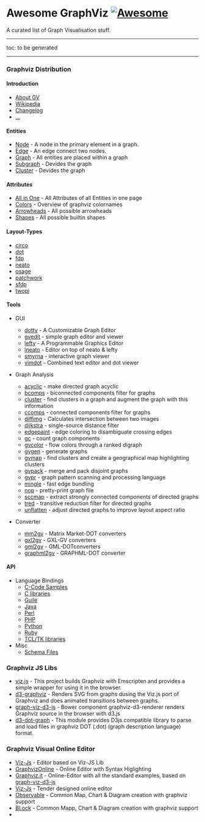 # Awesome GraphViz [![Awesome](https://awesome.re/badge.svg)](https://awesome.re)

A curated list of Graph Visualisation stuff. 

---

toc: to be generated

---

### Graphviz Distribution

#### Introduction
- [About GV]()
- [Wikipedia]()
- [Changelog]()
- [...]()

#### Entities
- [Node]() - A node in the primary element in a graph.
- [Edge]() - An edge connect two nodes.
- [Graph]() - All entities are placed within a graph
- [Subgraph]() - Devides the graph
- [Cluster]() - Devides the graph

#### Attributes
- [All in One]() - All Attributes of all Entities in one page
- [Colors]() - Overview of graphviz colornames
- [Arrowheads]() - All possible arrowheads
- [Shapes]() - All possible builtin shapes

#### Layout-Types
- [circo]()
- [dot]()
- [fdp]()
- [neato]()
- [osage]()
- [patchwork]()
- [sfdp]()
- [twopi]()

#### Tools
- GUI
  - [dotty]() - A Customizable Graph Editor
  - [gvedit]() - simple graph editor and viewer
  - [lefty]() - A Programmable Graphics Editor
  - [lneato]() - Editor on top of neato & lefty
  - [smyrna]() - interactive graph viewer
  - [vimdot]() - Combined text editor and dot viewer

- Graph Analysis
  - [acyclic]() -  make directed graph acyclic 
  - [bcomps]() - biconnected components filter for graphs
  - [cluster]() - find clusters in a graph and augment the graph with this information
  - [ccomps]() - connected components filter for graphs
  - [diffimg]() - Calculates intersection between two images
  - [dijkstra]() - single-source distance filter
  - [edgepaint]() - edge coloring to disambiguate crossing edges
  - [gc]() - count graph components
  - [gvcolor]() - flow colors through a ranked digraph
  - [gvgen]() - generate graphs
  - [gvmap]() - find clusters and create a geographical map highlighting clusters
  - [gvpack]() - merge and pack disjoint graphs
  - [gvpr]() - graph pattern scanning and processing language
  - [mingle]() - fast edge bundling
  - [nop]() - pretty-print graph file
  - [sccmap]() - extract strongly connected components of directed graphs
  - [tred]() - transitive reduction filter for directed graphs
  - [unflatten]() - adjust directed graphs to improve layout aspect ratio
    
- Converter
  - [mm2gv]() - Matrix Market-DOT converters
  - [gxl2gv]() - GXL-GV converters
  - [gml2gv]() - GML-DOTconverters
  - [graphml2gv]() - GRAPHML-DOT converter

#### API
- Language Bindings
  - [C-Code Samples]()
  - [C libraries]()
  - [Guile]()
  - [Java]()
  - [Perl]()
  - [PHP]()
  - [Python]()
  - [Ruby]()
  - [TCL/TK libraries]()
- Misc
  - [Schema Files]()


### Graphviz JS Libs
- [viz.js](https://github.com/mdaines/viz.js/) - This project builds Graphviz with Emscripten and provides a simple wrapper for using it in the browser.
- [d3-graphviz](https://github.com/magjac/d3-graphviz) - Renders SVG from graphs dusing the Viz.js port of Graphviz and does animated transitions between graphs.
- [graph-viz-d3-js](https://github.com/mstefaniuk/graph-viz-d3-js) - Bower component graphviz-d3-renderer renders Graphviz source in the browser with d3.js
- [d3-dot-graph](https://github.com/gmamaladze/d3-dot-graph) - This module provides D3js compatible library to parse and load files in graphviz DOT (.dot) (graph description language) format.

### Graphviz Visual Online Editor
- [Viz-Js](http://viz-js.com/) - Editor based on Viz-JS Lib
- [GraphvizOnline](http://dreampuf.github.io/GraphvizOnline/) - Online Editor with Syntax Higlighting
- [Graphviz.it](http://graphviz.it) - Online-Editor with all the standard examples, based on [graph-viz-d3-js](#graph-viz-d3-js)
- [Viz-Js](http://ushiroad.com/jsviz/) - Tender designed online editor
- [Observable](https://beta.observablehq.com/) - Common Map, Chart & Diagram creation with graphviz support
- [Bl.ock](https://bl.ocks.org/) - Common Mapp, Chart & Diagram creation with graphviz support
- []()




